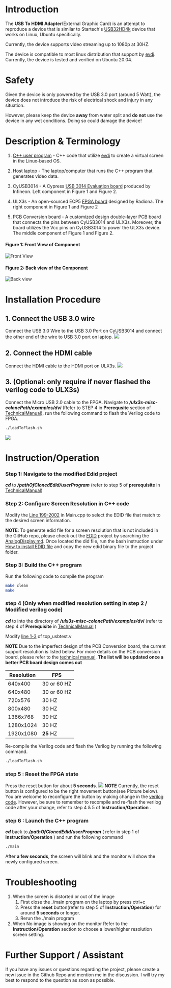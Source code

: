 # Introduction

The __USB To HDMI Adapter__(External Graphic Card) is an attempt to reproduce a device that is similar to Startech's [USB32HD4k](https://www.startech.com/en-us/display-video-adapters/usb32hd4k) device that works on Linux, Ubuntu specifically. 

Currently, the device supports video streaming up to 1080p at 30HZ. 

The device is compatible to most linux distribution that support by [evdi](https://github.com/DisplayLink/evdi). Currently, the device is tested and verified on Ubuntu 20.04.

# Safety
Given the device is only powered by the USB 3.0 port (around 5 Watt), the device does not introduce the risk of electrical shock and injury in any situation. 

However, please keep the device **away** from water split and  **do not** use the device in any wet conditions. Doing so could damage the device!


# Description & Terminology
1. [C++ user program](https://github.com/joeldushouyu/evdi/tree/userProgram/userProgram) - C++ code that utilize [evdi](https://github.com/DisplayLink/evdi) to create a virtual screen in the Linux-based OS.
2. Host laptop - The laptop/computer that runs the C++ program that generates video data.
3. CyUSB3014 - A Cypress [USB 3014 Evaluation board](https://www.infineon.com/cms/en/product/evaluation-boards/cyusb3kit-003/) produced by Infineon. Left component in Figure 1 and Figure 2.
4. ULX3s - An open-sourced ECP5 [FPGA board](https://radiona.org/ulx3s/) designed by Radiona. The right component in Figure 1 and Figure 2

5. PCB Conversion board - A customized design double-layer PCB board that connects the pins between CyUSB3014 and ULX3s. Moreover, the board utilizes the Vcc pins on CyUSB3014 to power the ULX3s device.  The middle component of Figure 1 and Figure 2.

#### Figure 1: Front View of Component
![Front View](./ImageForDocumentation/FrontViewOfComponent.jpg)
#### Figure 2: Back view of the Component
![Back view](./ImageForDocumentation/BackViewOfComponent.jpg)




# Installation Procedure
## 1. Connect the USB 3.0 wire
Connect the USB 3.0 Wire to the USB 3.0 Port on CyUSB3014 and connect the other end of the wire to USB 3.0 port on laptop. 
![](./ImageForDocumentation/ConnectTOUSBPort.jpg)
## 2. Connect the HDMI cable
Connect the HDMI cable to the HDMI port on ULX3s.
![](./ImageForDocumentation/ConnectToHDMIPort.jpg)
## 3. (**Optional**: only require if never flashed the verilog code to ULX3s)

Connect the Micro USB 2.0 cable to the FPGA. Navigate to ***/ulx3s-misc-colonePath/examples/dvi*** (Refer to STEP 4 in __Prerequsite__ section of [TechnicalManual](./TechnicalMaunaul.md)), run the following command to flash the Verilog code to FPGA.
```bash
./loadToFlash.sh
```
![](./ImageForDocumentation/ConnectToMicroUSB.jpg)


# Instruction/Operation

### Step 1: Navigate to the modified Edid project
___cd___ to ___/pathOfClonedEdid/userProgram___ (refer to step 5 of **prerequisite** in [TechnicalManual](./TechnicalMaunaul.md)) 
### Step 2: Configure Screen Resolution in C++ code
Modify the [Line 199-2002](https://github.com/joeldushouyu/evdi/blob/userProgram/userProgram/main.cpp#L199-L202) in Main.cpp to select the EDID file that match to the desired screen information.

**NOTE**: To generate edid file for a screen resolution that is not included in the GitHub repo, please check out the [EDID](https://github.com/linuxhw/EDID) project by searching the [AnalogDisplay.md](https://github.com/linuxhw/EDID/blob/master/AnalogDisplay.md). Once located the did file, run the bash instruction under [How to install EDID file](https://github.com/linuxhw/EDID) and copy the new edid binary file to the project folder.

### Step 3: Build the C++ program
Run the following code to compile the program
```sh
make clean
make
```
### step 4 (Only when modified resolution setting in step 2 / Modified verilog code)
***cd*** to into the directory of ***/ulx3s-misc-colonePath/examples/dvi***  (refer to step 4 of __Prerequisite__ in [TechnicalManual](./TechnicalMaunaul.md) )

Modify [line 1-3](https://github.com/joeldushouyu/ulx3s-misc/blob/doubleFIFOImplementation/examples/dvi/top/top_usbtest.v#L1-L3) of top_usbtest.v

**NOTE** Due to the imperfect design of the PCB Conversion board, the current support resolution is listed below. For more details on the PCB conversion board, please refer to the [technical manual](./TechnicalMaunaul.md). **The list will be updated once a better PCB board design comes out**

|Resolution| FPS|
|--|--|
|640x400|30 or 60 HZ|
|640x480|30 or 60 HZ|
|720x576|30 HZ|
|800x480|30 HZ|
|1366x768|30 HZ|
|1280x1024|30 HZ|
|1920x1080|**25** HZ|

Re-compile the Verilog code and flash the Verilog by running the following command.
```bash
./loadToFlash.sh
```
### step 5 : Reset the FPGA state
Press the reset button for about __5 seconds__. 
![](./ImageForDocumentation/RESETButton.jpg)
**NOTE** Currently, the reset button is configured to be the right movement button(see Picture below). You are welcome to reconfigure the button by making change in the [verilog code](https://github.com/joeldushouyu/ulx3s-misc/blob/doubleFIFOImplementation/examples/dvi/top/top_usbtest.v#L88). However, be sure to remember to recompile and re-flash the verilog code after your change, refer to step 4 & 5 of **Instruction/Operation** .

### step 6 :  Launch the C++ program
___cd___ back to ___/pathOfClonedEdid/userProgram___ ( refer in step 1 of __Instruction/Operation__ ) and run the following command
```bash
./main
```

After __a few seconds__, the screen will blink and the monitor will show the newly configured screen.


# Troubleshooting
1. When the screen is distorted or out of the image
    1. First close the ./main program on the laptop by press ctrl+c
    2. Press the __reset__ button(refer to step 5 of __Instruction/Operation__) for around __5 seconds__ or longer. 
    3. Rerun the ./main program
2. When No image is showing on the monitor
    Refer to the __Instruction/Operation__ section to choose a lower/higher resolution screen setting. 


# Further Support / Assistant
If you have any issues or questions regarding the project, please create a new issue in the Github Repo and mention me in the discussion.  I will try my best to respond to the question as soon as possible.


    

 
